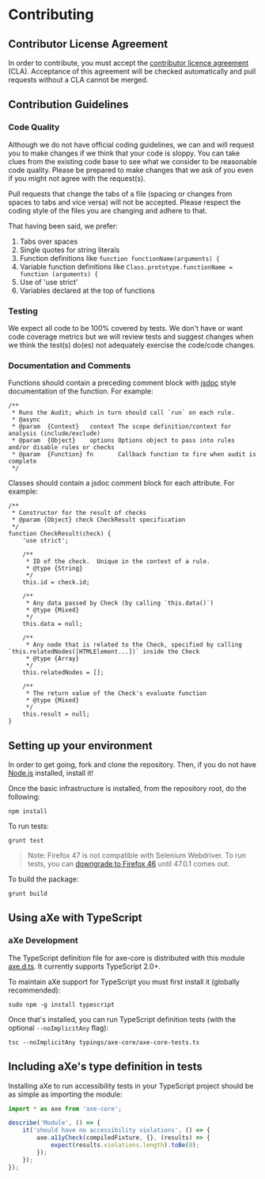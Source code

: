 # Contributing

## Contributor License Agreement

In order to contribute, you must accept the [contributor licence agreement](https://cla-assistant.io/dequelabs/axe-core) (CLA). Acceptance of this agreement will be checked automatically and pull requests without a CLA cannot be merged.

## Contribution Guidelines

### Code Quality

Although we do not have official coding guidelines, we can and will request you to make changes if we think that your code is sloppy. You can take clues from the existing code base to see what we consider to be reasonable code quality. Please be prepared to make changes that we ask of you even if you might not agree with the request(s).

Pull requests that change the tabs of a file (spacing or changes from spaces to tabs and vice versa) will not be accepted. Please respect the coding style of the files you are changing and adhere to that.

That having been said, we prefer:

1. Tabs over spaces
2. Single quotes for string literals
3. Function definitions like `function functionName(arguments) {`
4. Variable function definitions like `Class.prototype.functionName = function (arguments) {`
5. Use of 'use strict'
6. Variables declared at the top of functions

### Testing

We expect all code to be 100% covered by tests. We don't have or want code coverage metrics but we will review tests and suggest changes when we think the test(s) do(es) not adequately exercise the code/code changes.

### Documentation and Comments

Functions should contain a preceding comment block with [jsdoc](http://usejsdoc.org/) style documentation of the function. For example:

```
/**
 * Runs the Audit; which in turn should call `run` on each rule.
 * @async
 * @param  {Context}   context The scope definition/context for analysis (include/exclude)
 * @param  {Object}    options Options object to pass into rules and/or disable rules or checks
 * @param  {Function} fn       Callback function to fire when audit is complete
 */
```

Classes should contain a jsdoc comment block for each attribute. For example:

```
/**
 * Constructor for the result of checks
 * @param {Object} check CheckResult specification
 */
function CheckResult(check) {
	'use strict';

	/**
	 * ID of the check.  Unique in the context of a rule.
	 * @type {String}
	 */
	this.id = check.id;

	/**
	 * Any data passed by Check (by calling `this.data()`)
	 * @type {Mixed}
	 */
	this.data = null;

	/**
	 * Any node that is related to the Check, specified by calling `this.relatedNodes([HTMLElement...])` inside the Check
	 * @type {Array}
	 */
	this.relatedNodes = [];

	/**
	 * The return value of the Check's evaluate function
	 * @type {Mixed}
	 */
	this.result = null;
}
```

## Setting up your environment

In order to get going, fork and clone the repository. Then, if you do not have [Node.js](https://nodejs.org/download/) installed, install it!

Once the basic infrastructure is installed, from the repository root, do the following:

```
npm install
```

To run tests:

```
grunt test
```
>Note: Firefox 47 is not compatible with Selenium Webdriver. To run tests, you can [downgrade to Firefox 46](https://ftp.mozilla.org/pub/firefox/releases/) until 47.0.1 comes out.

To build the package:

```
grunt build
```

## Using aXe with TypeScript

### aXe Development

The TypeScript definition file for axe-core is distributed with this module [axe.d.ts](./axe.d.ts). It currently supports TypeScript 2.0+.

To maintain aXe support for TypeScript you must first install it (globally recommended):
```
sudo npm -g install typescript
```

Once that's installed, you can run TypeScript definition tests (with the optional `--noImplicitAny` flag):
```
tsc --noImplicitAny typings/axe-core/axe-core-tests.ts
```

## Including aXe's type definition in tests

Installing aXe to run accessibility tests in your TypeScript project should be as simple as importing the module:

```javascript
import * as axe from 'axe-core';

describe('Module', () => {
	it('should have no accessibility violations', () => {
		axe.a11yCheck(compiledFixture, {}, (results) => {
			expect(results.violations.length).toBe(0);
		});
	});
});
```
